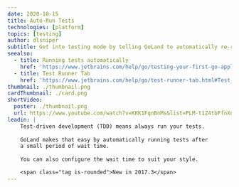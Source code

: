 ```yaml
---
date: 2020-10-15
title: Auto-Run Tests
technologies: [platform]
topics: [testing]
author: dlsniper
subtitle: Get into testing mode by telling GoLand to automatically re-run tests as you type.
seealso:
  - title: Running tests automatically
    href: 'https://www.jetbrains.com/help/go/testing-your-first-go-application.html#run-test-automatically'
  - title: Test Runner Tab
    href: 'https://www.jetbrains.com/help/go/test-runner-tab.html#Test_Runner_Tab.xml'
thumbnail: ./thumbnail.png
cardThumbnail: ./card.png
shortVideo:
  poster: ./thumbnail.png
  url: https://www.youtube.com/watch?v=KKK1FqnBnMs&list=PLM-t1Z4tbFfnXnghmtk6WVz10_pivOw25&index=29&t=0s
leadin: |
    Test-driven development (TDD) means always run your tests.
    
    GoLand makes that easy by automatically running tests after
    a small period of wait time.
    
    You can also configure the wait time to suit your style.

    <span class="tag is-rounded">New in 2017.3</span>
---
```

